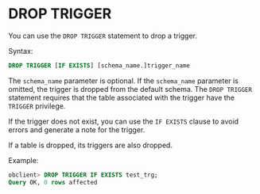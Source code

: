 # DROP TRIGGER

You can use the `DROP TRIGGER` statement to drop a trigger.

Syntax:

```sql
DROP TRIGGER [IF EXISTS] [schema_name.]trigger_name
```

The `schema_name` parameter is optional. If the `schema_name` parameter is omitted, the trigger is dropped from the default schema. The `DROP TRIGGER` statement requires that the table associated with the trigger have the `TRIGGER` privilege.

If the trigger does not exist, you can use the `IF EXISTS` clause to avoid errors and generate a note for the trigger.

If a table is dropped, its triggers are also dropped.

Example:

```sql
obclient> DROP TRIGGER IF EXISTS test_trg;
Query OK, 0 rows affected
```
